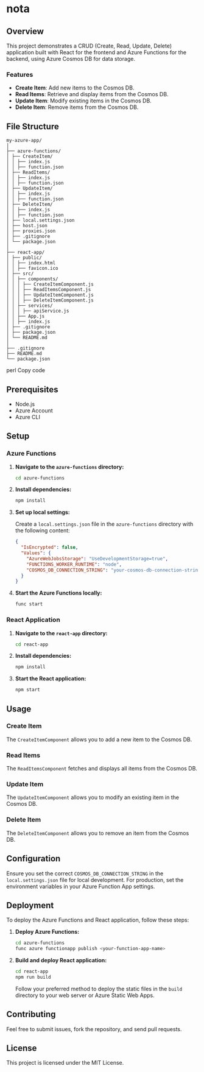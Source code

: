 # nota

## Overview

This project demonstrates a CRUD (Create, Read, Update, Delete) application built with React for the frontend and Azure Functions for the backend, using Azure Cosmos DB for data storage.

### Features

- **Create Item**: Add new items to the Cosmos DB.
- **Read Items**: Retrieve and display items from the Cosmos DB.
- **Update Item**: Modify existing items in the Cosmos DB.
- **Delete Item**: Remove items from the Cosmos DB.

## File Structure
```
my-azure-app/
│
├── azure-functions/
│ ├── CreateItem/
│ │ ├── index.js
│ │ ├── function.json
│ ├── ReadItems/
│ │ ├── index.js
│ │ ├── function.json
│ ├── UpdateItem/
│ │ ├── index.js
│ │ ├── function.json
│ ├── DeleteItem/
│ │ ├── index.js
│ │ ├── function.json
│ ├── local.settings.json
│ ├── host.json
│ ├── proxies.json
│ ├── .gitignore
│ └── package.json
│
├── react-app/
│ ├── public/
│ │ ├── index.html
│ │ ├── favicon.ico
│ ├── src/
│ │ ├── components/
│ │ │ ├── CreateItemComponent.js
│ │ │ ├── ReadItemsComponent.js
│ │ │ ├── UpdateItemComponent.js
│ │ │ ├── DeleteItemComponent.js
│ │ ├── services/
│ │ │ ├── apiService.js
│ │ ├── App.js
│ │ ├── index.js
│ ├── .gitignore
│ ├── package.json
│ └── README.md
│
├── .gitignore
├── README.md
└── package.json
```
perl
Copy code

## Prerequisites

- Node.js
- Azure Account
- Azure CLI

## Setup

### Azure Functions

1. **Navigate to the `azure-functions` directory:**

    ```bash
    cd azure-functions
    ```

2. **Install dependencies:**

    ```bash
    npm install
    ```

3. **Set up local settings:**

    Create a `local.settings.json` file in the `azure-functions` directory with the following content:

    ```json
    {
      "IsEncrypted": false,
      "Values": {
        "AzureWebJobsStorage": "UseDevelopmentStorage=true",
        "FUNCTIONS_WORKER_RUNTIME": "node",
        "COSMOS_DB_CONNECTION_STRING": "your-cosmos-db-connection-string"
      }
    }
    ```

4. **Start the Azure Functions locally:**

    ```bash
    func start
    ```

### React Application

1. **Navigate to the `react-app` directory:**

    ```bash
    cd react-app
    ```

2. **Install dependencies:**

    ```bash
    npm install
    ```

3. **Start the React application:**

    ```bash
    npm start
    ```

## Usage

### Create Item

The `CreateItemComponent` allows you to add a new item to the Cosmos DB.

### Read Items

The `ReadItemsComponent` fetches and displays all items from the Cosmos DB.

### Update Item

The `UpdateItemComponent` allows you to modify an existing item in the Cosmos DB.

### Delete Item

The `DeleteItemComponent` allows you to remove an item from the Cosmos DB.

## Configuration

Ensure you set the correct `COSMOS_DB_CONNECTION_STRING` in the `local.settings.json` file for local development. For production, set the environment variables in your Azure Function App settings.

## Deployment

To deploy the Azure Functions and React application, follow these steps:

1. **Deploy Azure Functions:**

    ```bash
    cd azure-functions
    func azure functionapp publish <your-function-app-name>
    ```

2. **Build and deploy React application:**

    ```bash
    cd react-app
    npm run build
    ```

    Follow your preferred method to deploy the static files in the `build` directory to your web server or Azure Static Web Apps.

## Contributing

Feel free to submit issues, fork the repository, and send pull requests.

## License

This project is licensed under the MIT License.
